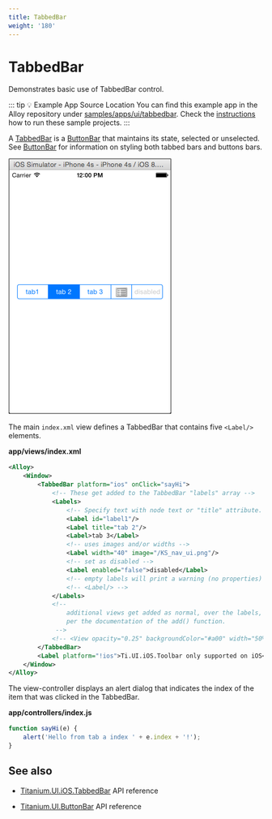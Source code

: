 ```yaml
---
title: TabbedBar
weight: '180'
---
```


# TabbedBar

Demonstrates basic use of TabbedBar control.

::: tip 💡 Example App Source Location
You can find this example app in the Alloy repository under [samples/apps/ui/tabbedbar](https://github.com/appcelerator/alloy/tree/master/samples/apps/ui/tabbedbar). Check the [instructions](/guide/Alloy_Framework/Alloy_Guide/Alloy_Test_Apps/) how to run these sample projects.
:::

A [TabbedBar](#!/api/Titanium.UI.iOS.TabbedBar) is a [ButtonBar](#!/api/Titanium.UI.iOS.TabbedBar) that maintains its state, selected or unselected. See [ButtonBar](#!/api/Titanium.UI.ButtonBar) for information on styling both tabbed bars and buttons bars.

![ios](./ios.png)

The main `index.xml` view defines a TabbedBar that contains five `<Label/>` elements.

**app/views/index.xml**

```xml
<Alloy>
    <Window>
        <TabbedBar platform="ios" onClick="sayHi">
            <!-- These get added to the TabbedBar "labels" array -->
            <Labels>
                <!-- Specify text with node text or "title" attribute. -->
                <Label id="label1"/>
                <Label title="tab 2"/>
                <Label>tab 3</Label>
                <!-- uses images and/or widths -->
                <Label width="40" image="/KS_nav_ui.png"/>
                <!-- set as disabled -->
                <Label enabled="false">disabled</Label>
                <!-- empty labels will print a warning (no properties) -->
                <!-- <Label/> -->
            </Labels>
            <!--
                additional views get added as normal, over the labels, as
                per the documentation of the add() function.
             -->
            <!-- <View opacity="0.25" backgroundColor="#a00" width="50%"/> -->
        </TabbedBar>
        <Label platform="!ios">Ti.UI.iOS.Toolbar only supported on iOS</Label>
    </Window>
</Alloy>
```

The view-controller displays an alert dialog that indicates the index of the item that was clicked in the TabbedBar.

**app/controllers/index.js**

```javascript
function sayHi(e) {
    alert('Hello from tab a index ' + e.index + '!');
}
```

## See also

* [Titanium.UI.iOS.TabbedBar](#!/api/Titanium.UI.iOS.TabbedBar) API reference

* [Titanium.UI.ButtonBar](#!/api/Titanium.UI.ButtonBar) API reference
